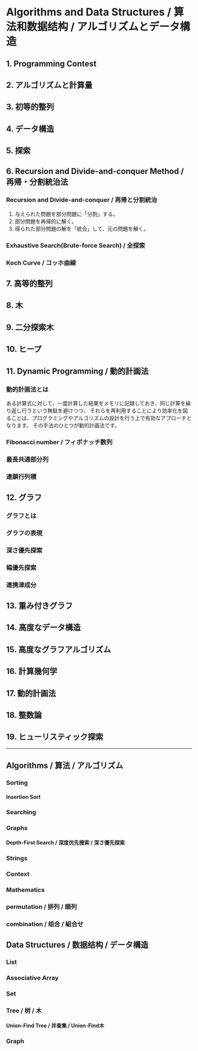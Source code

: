 # Algorithms and Data Structures / 算法和数据结构 / アルゴリズムとデータ構造

## 1. Programming Contest

## 2. アルゴリズムと計算量

## 3. 初等的整列

## 4. データ構造

## 5. 探索

## 6. Recursion and Divide-and-conquer Method / 再帰・分割統治法

### Recursion and Divide-and-conquer / 再帰と分割統治

1. 与えられた問題を部分問題に「分割」する。
1. 部分問題を再帰的に解く。
1. 得られた部分問題の解を「統合」して、元の問題を解く。

### Exhaustive Search(Brute-force Search) / 全探索

### Koch Curve / コッホ曲線

## 7. 高等的整列

## 8. 木

## 9. 二分探索木

## 10. ヒープ

## 11. Dynamic Programming / 動的計画法

### 動的計画法とは

ある計算式に対して、一度計算した結果をメモリに記録しておき、同じ計算を繰り返し行うという無駄を避けつつ、
それらを再利用することにより効率化を図ることは、プログラミングやアルゴリズムの設計を行う上で有効なアプローチとなります。
その手法のひとつが動的計画法です。

### Fibonacci number / フィボナッチ数列

### 最長共通部分列

### 連鎖行列積

## 12. グラフ

### グラフとは

### グラフの表現

### 深さ優先探索

### 幅優先探索


### 連携津成分

## 13. 重み付きグラフ

## 14. 高度なデータ構造

## 15. 高度なグラフアルゴリズム

## 16. 計算幾何学

## 17. 動的計画法

## 18. 整数論

## 19. ヒューリスティック探索






-----------------------------------------------

## Algorithms / 算法 / アルゴリズム

### Sorting

#### Insertion Sort

### Searching

### Graphs

#### Depth-First Search / 深度优先搜索 / 深さ優先探索

### Strings

### Context

### Mathematics

### permutation / 排列 / 順列

### combination / 组合 / 組合せ

## Data Structures / 数据结构 / データ構造

### List

### Associative Array

### Set

### Tree / 树 / 木

#### Union-Find Tree / 并查集 / Union-Find木

### Graph


